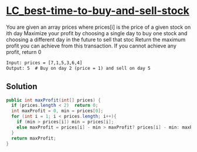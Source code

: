 # [LC_best-time-to-buy-and-sell-stock](https://leetcode.com/problems/best-time-to-buy-and-sell-stock)

You are given an array prices where prices[i] is the price of a given stock on ith day
Maximize your profit by choosing a single day to buy one stock and choosing a different day in the future to sell that stoc
Return the maximum profit you can achieve from this transaction. If you cannot achieve any profit, return 0


```txt
Input: prices = [7,1,5,3,6,4]
Output: 5  # Buy on day 2 (price = 1) and sell on day 5
```

## Solution

```java
public int maxProfit(int[] prices) {
  if (prices.length < 2)  return 0;
  int maxProfit = 0, min = prices[0];
  for (int i = 1; i < prices.length; i++){
    if (min > prices[i]) min = prices[i];
    else maxProfit = prices[i] - min > maxProfit? prices[i] - min: maxProfit;
  }
  return maxProfit;
}
```
